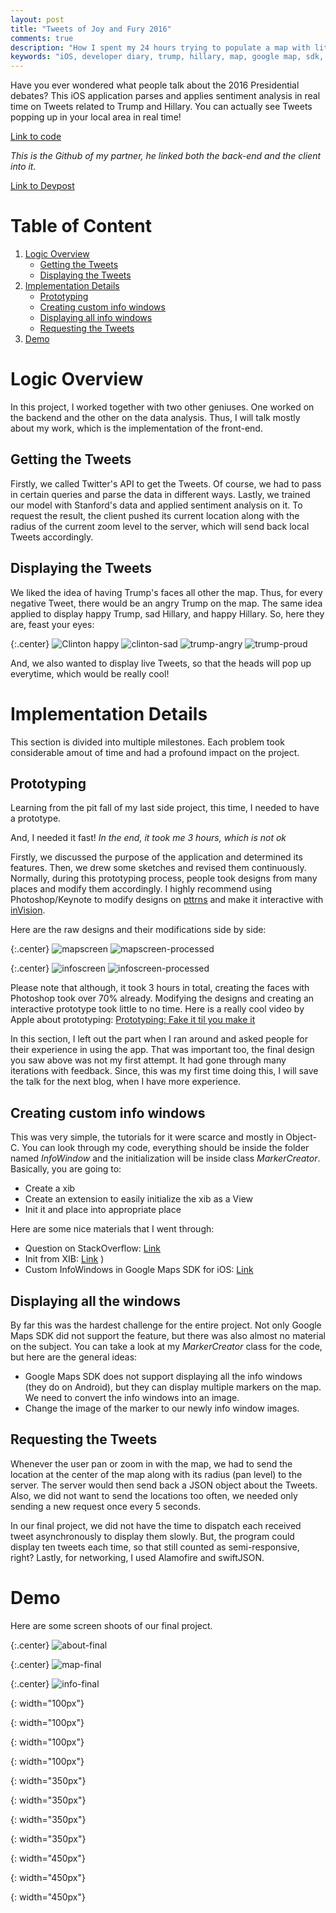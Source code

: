 ```yaml
---
layout: post
title: "Tweets of Joy and Fury 2016"
comments: true
description: "How I spent my 24 hours trying to populate a map with little Trumps and Hillaries"
keywords: "iOS, developer diary, trump, hillary, map, google map, sdk, streaming, backend, python, machine learning, sentiment analysis"
---
```


Have you ever wondered what people talk about the 2016 Presidential debates? This iOS application parses and applies sentiment analysis in real time on Tweets related to Trump and Hillary. You can actually see Tweets popping up in your local area in real time!

[Link to code](https://github.com/awernick/TweetsOfJoyAndFury2016)

*This is the Github of my partner, he linked both the back-end and the client into it.*

[Link to Devpost](http://devpost.com/software/tweets-of-joy-and-fury-2016)

# Table of Content
1. [Logic Overview](#logic-overview)
	* [Getting the Tweets](#getting-the-tweets)
	* [Displaying the Tweets](#displaying-the-tweets)
2. [Implementation Details](#implementation-details)
	* [Prototyping](#prototyping)
	* [Creating custom info windows](#creating-custome-info-windows)
	* [Displaying all info windows](#displaying-all-info-windows)
	* [Requesting the Tweets](#requesting-the-tweets)
3. [Demo](#demo)


# Logic Overview
In this project, I worked together with two other geniuses. One worked on the backend and the other on the data analysis. Thus, I will talk mostly about my work, which is the implementation of the front-end.

## Getting the Tweets

Firstly, we called Twitter's API to get the Tweets. Of course, we had to pass in certain queries and parse the data in different ways. Lastly, we trained our model with Stanford's data and applied sentiment analysis on it. To request the result, the client pushed its current location along with the radius of the current zoom level to the server, which will send back local Tweets accordingly.

## Displaying the Tweets

We liked the idea of having Trump's faces all other the map. Thus, for every negative Tweet, there would be an angry Trump on the map. The same idea applied to display happy Trump, sad Hillary, and happy Hillary. So, here they are, feast your eyes:

{:.center}
![Clinton happy][clinton-happy] ![clinton-sad][clinton-sad] ![trump-angry][trump-angry] ![trump-proud][trump-proud]

And, we also wanted to display live Tweets, so that the heads will pop up everytime, which would be really cool!

# Implementation Details
This section is divided into multiple milestones. Each problem took considerable amout of time and had a profound impact on the project.

## Prototyping
Learning from the pit fall of my last side project, this time, I needed to have a prototype.

And, I needed it fast! *In the end, it took me 3 hours, which is not ok*

Firstly, we discussed the purpose of the application and determined its features. Then, we drew some sketches and revised them continuously. Normally, during this prototyping process, people took designs from many places and modify them accordingly. I highly recommend using Photoshop/Keynote to modify designs on [pttrns](http://pttrns.com/) and make it interactive with [inVision](https://www.invisionapp.com/).

Here are the raw designs and their modifications side by side:

{:.center}
![mapscreen][mapscreen] ![mapscreen-processed][mapscreen-processed]

{:.center}
![infoscreen][infoscreen] ![infoscreen-processed][infoscreen-processed]

Please note that although, it took 3 hours in total, creating the faces with Photoshop took over 70% already. Modifying the designs and creating an interactive prototype took little to no time. Here is a really cool video by Apple about prototyping: [Prototyping: Fake it til you make it](https://developer.apple.com/videos/play/wwdc2014/223/)

In this section, I left out the part when I ran around and asked people for their experience in using the app. That was important too, the final design you saw above was not my first attempt. It had gone through many iterations with feedback. Since, this was my first time doing this, I will save the talk for the next blog, when I have more experience.

## Creating custom info windows
This was very simple, the tutorials for it were scarce and mostly in Object-C. You can look through my code, everything should be inside the folder named *InfoWindow* and the initialization will be inside class *MarkerCreator*. Basically, you are going to:

* Create a xib
* Create an extension to easily initialize the xib as a View
* Init it and place into appropriate place

Here are some nice materials that I went through:

* Question on StackOverflow: [Link](http://stackoverflow.com/questions/16746765/custom-info-window-for-google-maps)
* Init from XIB: [Link](http://stackoverflow.com/questions/25513271/how-to-initialise-a-uiview-class-with-a-xib-file-in-swift-ios)
)
* Custom InfoWindows in Google Maps SDK for iOS: [Link](https://www.youtube.com/watch?v=ILiBXYscsyY)

## Displaying all the windows
By far this was the hardest challenge for the entire project. Not only Google Maps SDK did not support the feature, but there was also almost no material on the subject. You can take a look at my *MarkerCreator* class for the code, but here are the general ideas:

* Google Maps SDK does not support displaying all the info windows (they do on Android), but they can display multiple markers on the map. We need to convert the info windows into an image.
* Change the image of the marker to our newly info window images.

## Requesting the Tweets
Whenever the user pan or zoom in with the map, we had to send the location at the center of the map along with its radius (pan level) to the server. The server would then send back a JSON object about the Tweets. Also, we did not want to send the locations too often, we needed only sending a new request once every 5 seconds. 

In our final project, we did not have the time to dispatch each received tweet asynchronously to display them slowly. But, the program could display ten tweets each time, so that still counted as semi-responsive, right? Lastly, for networking, I used Alamofire and swiftJSON.

# Demo
Here are some screen shoots of our final project.

{:.center}
![about-final][about-final]

{:.center}
![map-final][map-final]

{:.center}
![info-final][info-final]


[clinton-happy]: ../../image/tweets/clinton-happy.png 
{: width="100px"}

[clinton-sad]: ../../image/tweets/clinton-sad.png 
{: width="100px"}

[trump-angry]: ../../image/tweets/trump-angry.png 
{: width="100px"}

[trump-proud]: ../../image/tweets/trump-proud.png 
{: width="100px"}



[infoscreen-processed]: ../../image/tweets/infoscreen-processed.png 
{: width="350px"}

[mapscreen-processed]: ../../image/tweets/mapscreen-processed.png 
{: width="350px"}

[infoscreen]: ../../image/tweets/infoscreen.jpg
{: width="350px"}

[mapscreen]: ../../image/tweets/mapscreen.jpg 
{: width="350px"}


[about-final]: ../../image/tweets/about-final.png 
{: width="450px"}

[info-final]: ../../image/tweets/info-final.png
{: width="450px"}

[map-final]: ../../image/tweets/map-final.png
{: width="450px"}